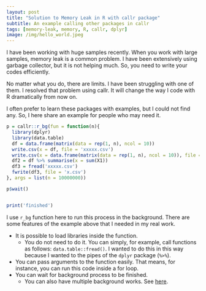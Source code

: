```yaml
---
layout: post
title: "Solution to Memory Leak in R with callr package"
subtitle: An example calling other packages in callr
tags: [memory-leak, memory, R, callr, dplyr]
image: /img/hello_world.jpeg
---
```


I have been working with huge samples recently. When you work with large samples, memory leak is a common problem. I have been extensively using garbage collector, but it is not helping much. So, you need to write your codes efficiently.

No matter what you do, there are limits. I have been struggling with one of them. I resolved that problem using callr. It will change the way I code with R dramatically from now on.

I often prefer to learn these packages with examples, but I could not find any. So, I here share an example for people who may need it.

```r
p = callr::r_bg(fun = function(n){
  library(dplyr)
  library(data.table)
  df = data.frame(matrix(data = rep(1, n), ncol = 10))
  write.csv(x = df, file = 'xxxxx.csv')
  write.csv(x = data.frame(matrix(data = rep(1, n), ncol = 10)), file = 'xxxxx2.csv')
  df2 = df %>% summarise(x = sum(X1))
  df3 = fread('xxxxx.csv')
  fwrite(df3, file = 'x.csv')
}, args = list(n = 10000000))

p$wait()


print('finished')
```

I use `r_bg` function here to run this process in the background. There are some features of the example above that I needed in my real work. 

- It is possible to load libraries inside the function. 
  - You do not need to do it. You can simply, for example, call functions as follows: `data.table::fread()`. I wanted to do this in this way because I wanted to the pipes of the `dplyr` package (`%>%`). 
- You can pass arguments to the function easily. That means, for instance, you can run this code inside a for loop. 
- You can wait for background process to be finished. 
  - You can also have multiple background works. See [here](https://callr.r-lib.org/#multiple-background-r-processes-and-poll). 
